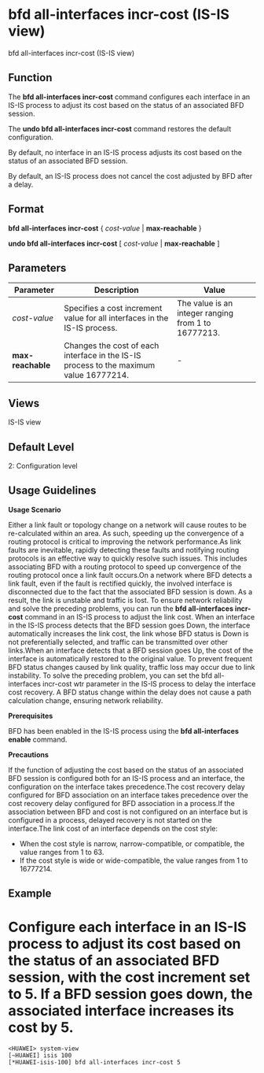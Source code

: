 bfd all-interfaces incr-cost (IS-IS view)
=========================================

bfd all-interfaces incr-cost (IS-IS view)

Function
--------



The **bfd all-interfaces incr-cost** command configures each interface in an IS-IS process to adjust its cost based on the status of an associated BFD session.

The **undo bfd all-interfaces incr-cost** command restores the default configuration.



By default, no interface in an IS-IS process adjusts its cost based on the status of an associated BFD session.

By default, an IS-IS process does not cancel the cost adjusted by BFD after a delay.




Format
------

**bfd all-interfaces incr-cost** { *cost-value* | **max-reachable** }

**undo bfd all-interfaces incr-cost** [ *cost-value* | **max-reachable** ]


Parameters
----------

| Parameter | Description | Value |
| --- | --- | --- |
| *cost-value* | Specifies a cost increment value for all interfaces in the IS-IS process. | The value is an integer ranging from 1 to 16777213. |
| **max-reachable** | Changes the cost of each interface in the IS-IS process to the maximum value 16777214. | - |



Views
-----

IS-IS view


Default Level
-------------

2: Configuration level


Usage Guidelines
----------------

**Usage Scenario**

Either a link fault or topology change on a network will cause routes to be re-calculated within an area. As such, speeding up the convergence of a routing protocol is critical to improving the network performance.As link faults are inevitable, rapidly detecting these faults and notifying routing protocols is an effective way to quickly resolve such issues. This includes associating BFD with a routing protocol to speed up convergence of the routing protocol once a link fault occurs.On a network where BFD detects a link fault, even if the fault is rectified quickly, the involved interface is disconnected due to the fact that the associated BFD session is down. As a result, the link is unstable and traffic is lost. To ensure network reliability and solve the preceding problems, you can run the **bfd all-interfaces incr-cost** command in an IS-IS process to adjust the link cost. When an interface in the IS-IS process detects that the BFD session goes Down, the interface automatically increases the link cost, the link whose BFD status is Down is not preferentially selected, and traffic can be transmitted over other links.When an interface detects that a BFD session goes Up, the cost of the interface is automatically restored to the original value. To prevent frequent BFD status changes caused by link quality, traffic loss may occur due to link instability. To solve the preceding problem, you can set the bfd all-interfaces incr-cost wtr parameter in the IS-IS process to delay the interface cost recovery. A BFD status change within the delay does not cause a path calculation change, ensuring network reliability.

**Prerequisites**

BFD has been enabled in the IS-IS process using the **bfd all-interfaces enable** command.

**Precautions**

If the function of adjusting the cost based on the status of an associated BFD session is configured both for an IS-IS process and an interface, the configuration on the interface takes precedence.The cost recovery delay configured for BFD association on an interface takes precedence over the cost recovery delay configured for BFD association in a process.If the association between BFD and cost is not configured on an interface but is configured in a process, delayed recovery is not started on the interface.The link cost of an interface depends on the cost style:

* When the cost style is narrow, narrow-compatible, or compatible, the value ranges from 1 to 63.
* If the cost style is wide or wide-compatible, the value ranges from 1 to 16777214.

Example
-------

# Configure each interface in an IS-IS process to adjust its cost based on the status of an associated BFD session, with the cost increment set to 5. If a BFD session goes down, the associated interface increases its cost by 5.
```
<HUAWEI> system-view
[~HUAWEI] isis 100
[*HUAWEI-isis-100] bfd all-interfaces incr-cost 5

```